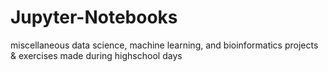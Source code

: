 # Jupyter-Notebooks
miscellaneous data science, machine learning, and bioinformatics projects &amp; exercises made during highschool days

